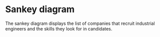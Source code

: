 # Sankey diagram
The sankey diagram displays the list of companies that recruit industrial engineers and the skills they look for in candidates.
